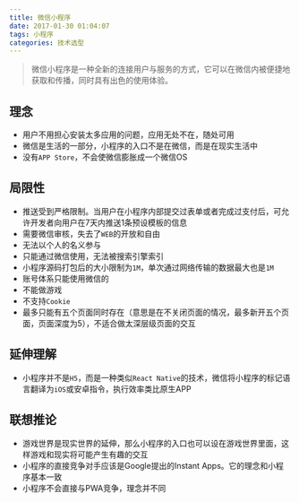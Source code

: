 ```yaml
---
title: 微信小程序
date: 2017-01-30 01:04:07
tags: 小程序
categories: 技术选型
---
```


> 微信小程序是一种全新的连接用户与服务的方式，它可以在微信内被便捷地获取和传播，同时具有出色的使用体验。
<!-- more -->

## 理念
- 用户不用担心安装太多应用的问题，应用无处不在，随处可用
- 微信是生活的一部分，小程序的入口不是在微信，而是在现实生活中
- 没有`APP Store`，不会使微信膨胀成一个微信OS

## 局限性
- 推送受到严格限制。当用户在小程序内部提交过表单或者完成过支付后，可允许开发者向用户在7天内推送1条预设模板的信息
- 需要微信审核，失去了`WEB`的开放和自由
- 无法以个人的名义参与
- 只能通过微信使用，无法被搜索引擎索引
- 小程序源码打包后的大小限制为`1M`，单次通过网络传输的数据最大也是`1M`
- 账号体系只能使用微信的
- 不能做游戏
- 不支持`Cookie`
- 最多只能有五个页面同时存在（意思是在不关闭页面的情况，最多新开五个页面，页面深度为5），不适合做太深层级页面的交互

## 延伸理解
- 小程序并不是`H5`，而是一种类似`React Native`的技术，微信将小程序的标记语言翻译为`iOS`或安卓指令，执行效率类比原生APP

## 联想推论
- 游戏世界是现实世界的延伸，那么小程序的入口也可以设在游戏世界里面，这样游戏和现实将可能产生有趣的交互
- 小程序的直接竞争对手应该是Google提出的Instant Apps。它的理念和小程序基本一致
- 小程序不会直接与PWA竞争，理念并不同
